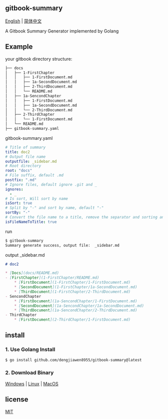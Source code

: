 ## gitbook-summary

[English](./README.md) | [简体中文](README.zh-CN.md)

A Gitbook Summary Generator implemented by Golang

## Example

your gitbook directory structure:

```bash
├── docs
│   ├── 1-FirstChapter
│   │   ├── 1-FirstDocument.md
│   │   ├── 1a-SecondDocument.md
│   │   ├── 2-ThirdDocument.md
│   │   └── README.md
│   ├── 1a-SencondChapter
│   │   ├── 1-FirstDocument.md
│   │   ├── 1a-SecondDocument.md
│   │   └── 2-ThirdDocument.md
│   ├── 2-ThirdChapter
│   │   └── 1-FirstDocument.md
│   └── README.md
├── gitbook-summary.yaml
```

gitbook-summary.yaml

```yaml
# Title of summary
title: doc2
# Output file name
outputfile: _sidebar.md
# Root directory
root: "docs"
# File suffix, default .md
postfix: ".md"
# Ignore files, default ignore .git and _
ignores:
  - _
# Is sort, Will sort by name
isSort: true
# Split by "-" and sort by name, default "-"
sortBy: "-"
# Convert the file name to a title, remove the separator and sorting and suffix, for example: 10a-How to use.md, "How to use" as the title, the first letter is capitalized
isFileNameToTitle: true
```

run

```bash
$ gitbook-summary
Summary generate success, output file:  _sidebar.md 
```

output _sidebar.md

```markdown
# doc2

* [Docs](docs/README.md)
- [FirstChapter](1-FirstChapter/README.md)
    * [FirstDocument](1-FirstChapter/1-FirstDocument.md)
    * [SecondDocument](1-FirstChapter/1a-SecondDocument.md)
    * [ThirdDocument](1-FirstChapter/2-ThirdDocument.md)
- SencondChapter
    * [FirstDocument](1a-SencondChapter/1-FirstDocument.md)
    * [SecondDocument](1a-SencondChapter/1a-SecondDocument.md)
    * [ThirdDocument](1a-SencondChapter/2-ThirdDocument.md)
- ThirdChapter
    * [FirstDocument](2-ThirdChapter/1-FirstDocument.md)


```

## install

### 1. Use Golang Install

```bash
$ go install github.com/dengjiawen8955/gitbook-summary@latest
```

### 2. Download Binary

[Windows](bin/gitbook-summary.exe) | [Linux](bin/gitbook-summary) | [MacOS](bin/gitbook-summary.darwin)

## license

[MIT](./LICENSE)
